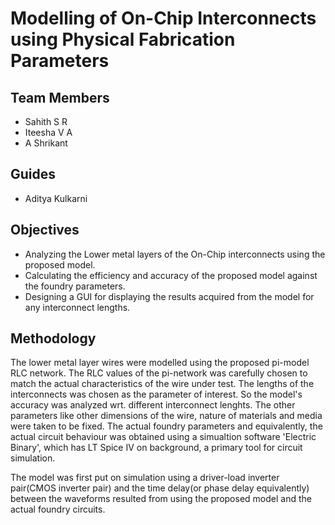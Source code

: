 # Modelling of On-Chip Interconnects using Physical Fabrication Parameters
## Team Members

* Sahith S R
* Iteesha V A
* A Shrikant

## Guides
* Aditya Kulkarni

## Objectives

* Analyzing the Lower metal layers of the On-Chip interconnects using the proposed model.
* Calculating the efficiency and accuracy of the proposed model against the foundry parameters.
* Designing a GUI for displaying the results acquired from the model for any interconnect lengths.

## Methodology

The lower metal layer wires were modelled using the proposed pi-model RLC network. The RLC values of the pi-network was carefully 
chosen to match the actual characteristics of the wire under test. The lengths of the interconnects was chosen as the parameter of interest.
So the model's accuracy was analyzed wrt. different interconnect lenghts. The other parameters like other dimensions of the wire, nature of materials 
and media were taken to be fixed. The actual foundry parameters and equivalently, the actual circuit behaviour was obtained using a simualtion software
'Electric Binary', which has LT Spice IV on background, a primary tool for circuit simulation. 

The model was first put on simulation using a driver-load inverter pair(CMOS inverter pair) and the time delay(or phase delay equivalently) between the waveforms
resulted from using the proposed model and the actual foundry circuits.
